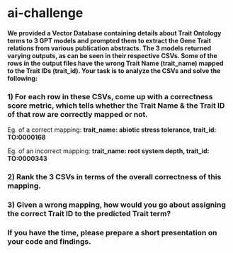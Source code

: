 # ai-challenge
#### We provided a Vector Database containing details about Trait Ontology terms to 3 GPT models and prompted them to extract the Gene Trait relations from various publication abstracts. The 3 models returned varying outputs, as can be seen in their respective CSVs. Some of the rows in the output files have the wrong Trait Name (trait_name) mapped to the Trait IDs (trait_id). Your task is to analyze the CSVs and solve the following:

### 1) For each row in these CSVs, come up with a correctness score metric, which tells whether the Trait Name & the Trait ID of that row are correctly mapped or not. 
Eg. of a correct mapping: 
**trait_name: abiotic stress tolerance, trait_id: TO:0000168**

Eg. of an incorrect mapping:
**trait_name: root system depth, trait_id: TO:0000343**

### 2) Rank the 3 CSVs in terms of the overall correctness of this mapping.

### 3) Given a wrong mapping, how would you go about assigning the correct Trait ID to the predicted Trait term?

### If you have the time, please prepare a short presentation on your code and findings.
